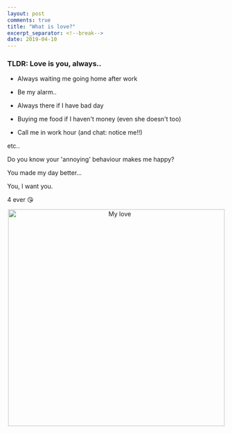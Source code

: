 ```yaml
---
layout: post
comments: true
title: "What is love?"
excerpt_separator: <!--break-->
date: 2019-04-10
---
```

<h3>TLDR: Love is you, always..</h3>
<!--break-->

* <p>Always waiting me going home after work</p>
* <p>Be my alarm..</p>
* <p>Always there if I have bad day</p>
* <p>Buying me food if I haven't money (even she doesn't too)</p>
* <p>Call me in work hour (and chat: notice me!!)</p>

etc..

Do you know your 'annoying' behaviour makes me happy?

You made my day better...

You, I want you.

4 ever :kissing_heart:

<p align="center">
  <img src="https://lh3.googleusercontent.com/EgpY_VYISvRSsUWZZGVvqg3agWvT5v_BGlbZ0cJl5ZO82_JQjCCIrlWn_5THVOPUwCWt0ITxLwFgd4OtgHZq-gaD6VEKasM9uKBJFh8riwTzy5nFGm7SYe0SXIgVWofFQ4p73DORxSA=w1292-h1724-no" alt="My love" width="500"/>
</p>
